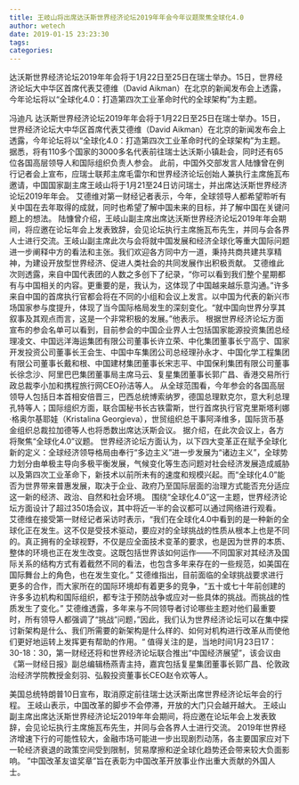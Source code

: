 ```yaml
---
title: 王岐山将出席达沃斯世界经济论坛2019年年会今年议题聚焦全球化4.0
author: wetech
date: 2019-01-15 23:23:30
tags: 
categories: 
---
```

达沃斯世界经济论坛2019年年会将于1月22日至25日在瑞士举办。15日，世界经济论坛大中华区首席代表艾德维（David Aikman）在北京的新闻发布会上透露，今年论坛将以“全球化4.0：打造第四次工业革命时代的全球架构”为主题。
<!-- more -->
冯迪凡
达沃斯世界经济论坛2019年年会将于1月22日至25日在瑞士举办。15日，世界经济论坛大中华区首席代表艾德维（David Aikman）在北京的新闻发布会上透露，今年论坛将以“全球化4.0：打造第四次工业革命时代的全球架构”为主题。
据悉，将有110多个国家的3000多名代表前往瑞士达沃斯小镇赴会，同时还有65位各国高层领导人和国际组织负责人参会。
此前，中国外交部发言人陆慷曾在例行记者会上宣布，应瑞士联邦主席毛雷尔和世界经济论坛创始人兼执行主席施瓦布邀请，中国国家副主席王岐山将于1月21至24日访问瑞士，并出席达沃斯世界经济论坛2019年年会。
艾德维对第一财经记者表示，今年，全球领导人都希望聆听有关中国在去年取得的成就，同时也希望了解中国未来的目标，并了解中国在关键问题上的想法。
陆慷曾介绍，王岐山副主席出席达沃斯世界经济论坛2019年年会期间，将应邀在论坛年会上发表致辞，会见论坛执行主席施瓦布先生，并同与会各界人士进行交流。王岐山副主席此次与会将就中国发展和经济全球化等重大国际问题进一步阐释中方的看法和主张。我们欢迎各方同中方一道，秉持共商共建共享精神，为建设开放型世界经济、促进人类社会的共同发展作出积极贡献。
艾德维此次则透露，来自中国代表团的人数之多创下了纪录，“你可以看到我们整个星期都有与中国相关的内容。更重要的是，我认为，这体现了中国越来越乐意沟通。”许多来自中国的首席执行官都会将在不同的小组和会议上发言。以中国为代表的新兴市场国家参与度提升，体现了当今国际格局发生的深刻变化。“就中国向世界分享其叙事及其观点而言，这是一个非常积极的发展。”他表示。
根据世界经济论坛方面宣布的参会名单可以看到，目前参会的中国企业界人士包括国家能源投资集团总经理凌文、中国远洋海运集团有限公司董事长许立荣、中化集团董事长宁高宁、国家开发投资公司董事长王会生、中国中车集团公司总经理孙永才、中国化学工程集团有限公司董事长戴和根、中国建材集团董事长宋志平、中国保利集团有限公司董事长徐念沙、阿里巴巴集团董事局主席马云、复星集团董事长郭广昌、香港交易所行政总裁李小加和携程旅行网CEO孙洁等人。
从全球范围看，今年参会的各国高层领导人包括日本首相安倍晋三，巴西总统博索纳罗，德国总理默克尔，意大利总理孔特等人；国际组织方面，联合国秘书长古铁雷斯，世行首席执行官克里斯塔利娜·格奥尔基耶娃（Kristalina Georgieva），世贸组织总干事阿泽维多，国际货币基金组织总裁拉加德等人也将悉数出席达沃斯会议。
据介绍，在此次会议上，各方将聚焦“全球化4.0”议题。
世界经济论坛方面认为，以下四大变革正在赋予全球化新的定义：全球经济领导格局由奉行“多边主义”进一步发展为“诸边主义”，全球势力划分由单极主导向多极平衡发展，气候变化等生态问题对社会经济发展造成威胁以及第四次工业革命下，新技术以前所未有的速度和规模兴起。而“全球化4.0”能否为世界带来普惠发展，取决于企业、政府乃至国际层面的治理方式能否充分适应这一新的经济、政治、自然和社会环境。
围绕“全球化4.0”这一主题，世界经济论坛方面设计了超过350场会议，其中将近一半的会议都可以通过网络进行观看。
艾德维在接受第一财经记者采访时表示，“我们在全球化4.0中看到的是一种新的全球化正在发生。这不仅是受技术驱动，要应对的全球挑战的性质从根本上也是不同的。真正拥有的全球视野，不仅是应全面技术变革的要求，也是因为世界的本质、整体的环境也正在发生改变。这既包括世界该如何运作——不同国家对其经济及国际关系的结构方式有着截然不同的看法，也包含多年来存在的一些规范，如美国在国际舞台上的角色，也在发生变化。”
艾德维指出，目前面临的全球挑战要求进行更多的合作，而大家所在的国际环境却有着更多的竞争，“五十或七十年前创建的许多多边机构和国际组织，都专注于预防战争或应对一些具体的挑战。而挑战的性质发生了变化。”
艾德维透露，多年来与不同领导者讨论哪些主题对他们最重要时，所有领导人都强调了“挑战”问题，”因此，我们认为世界经济论坛可以在集中探讨新架构是什么、我们所需要的新架构是什么样的、如何对机构进行改革从而使他们更好地运转上发挥更有帮助的作用。“
值得关注的是，当地时间1月23日17：30-18：30，第一财经还将和世界经济论坛联合推出“中国经济展望”，该会议由《第一财经日报》副总编辑杨燕青主持，嘉宾包括复星集团董事长郭广昌、伦敦政治经济学院教授金刻羽、弘毅投资董事长CEO赵令欢等人。
 
 
美国总统特朗普10日宣布，取消原定前往瑞士达沃斯出席世界经济论坛年会的行程。
王岐山表示，中国改革的脚步不会停滞，开放的大门只会越开越大。
王岐山副主席出席达沃斯世界经济论坛2019年年会期间，将应邀在论坛年会上发表致辞，会见论坛执行主席施瓦布先生，并同与会各界人士进行交流。
2019年世界经济增速下行的可能性较大，金融市场可能进一步出现剧烈动荡，各主要国家应对下一轮经济衰退的政策空间受到限制，贸易摩擦和逆全球化趋势还会带来较大负面影响。
”中国改革友谊奖章”旨在表彰为中国改革开放事业作出重大贡献的外国人士。
